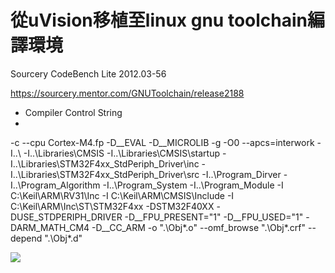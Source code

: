 # 從uVision移植至linux gnu toolchain編譯環境

Sourcery CodeBench Lite 2012.03-56

[](https://sourcery.mentor.com/GNUToolchain/release2188)https://sourcery.mentor.com/GNUToolchain/release2188

*   Compiler Control String
*

-c --cpu Cortex-M4.fp -D__EVAL -D__MICROLIB -g -O0 --apcs=interwork -I..\ -I..\Libraries\CMSIS -I..\Libraries\CMSIS\startup -I..\Libraries\STM32F4xx_StdPeriph_Driver\inc -I..\Libraries\STM32F4xx_StdPeriph_Driver\src -I..\Program_Dirver -I..\Program_Algorithm -I..\Program_System -I..\Program_Module -I C:\Keil\ARM\RV31\Inc -I C:\Keil\ARM\CMSIS\Include -I C:\Keil\ARM\Inc\ST\STM32F4xx -DSTM32F40XX -DUSE_STDPERIPH_DRIVER -D__FPU_PRESENT="1" -D__FPU_USED="1" -DARM_MATH_CM4 -D__CC_ARM -o ".\Obj\*.o" --omf_browse ".\Obj\*.crf" --depend ".\Obj\*.d"

![](https://hackpad-attachments.s3.amazonaws.com/hackpad.com_OcWf9PMTrRk_p.88549_1385907873406_%E6%93%B7%E5%8F%962.PNG)